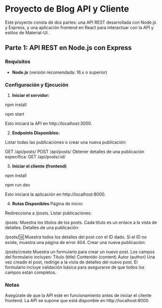 # Proyecto de Blog API y Cliente

Este proyecto consta de dos partes: una API REST desarrollada con Node.js y Express, y una aplicación frontend en React para interactuar con la API y estilos de Material-UI.

## Parte 1: API REST en Node.js con Express

### Requisitos

- **Node.js** (versión recomendada: 16.x o superior)

### Configuración y Ejecución

1. **Iniciar el servidor:**

npm install

npm start

Esto iniciará la API en http://localhost:3000.

2. **Endpoints Disponibles:**

Listar todas las publicaciones o crear una nueva publicación:

GET /api/posts/
POST /api/posts/
Obtener detalles de una publicación específica:
GET /api/posts/:id/

3. **Iniciar el cliente (frontend)**

npm install

npm run dev

Esto iniciará la aplicación en http://localhost:8000.

4. **Rutas Disponibles**
   Página de inicio:

Redirecciona a /posts.
Listar publicaciones:

/posts: Muestra los títulos de los posts. Cada título es un enlace a la vista de detalles.
Detalles de una publicación:

/posts/:id: Muestra todos los detalles del post con el ID dado. Si el ID no existe, muestra una página de error 404.
Crear una nueva publicación:

/posts/create Muestra un formulario para crear un nuevo post. Los campos del formulario incluyen:
Título (title)
Contenido (content)
Autor (author)
Una vez creado el post, redirige a la vista de detalles del nuevo post. El formulario incluye validación básica para asegurarse de que todos los campos están completos.

### Notas

Asegúrate de que la API esté en funcionamiento antes de iniciar el cliente frontend.
La API se supone que está disponible en http://localhost:8000.
